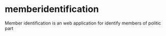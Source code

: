 # memberidentification
Member identification is an web application for identify members of politic part

